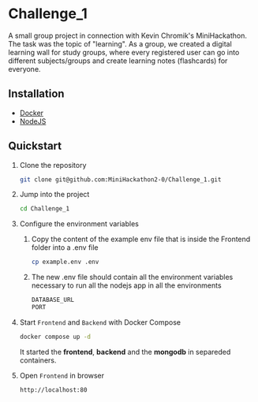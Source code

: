 # Challenge_1

A small group project in connection with Kevin Chromik's MiniHackathon. The task was the topic of "learning". As a group, we created a digital learning wall for study groups, where every registered user can go into different subjects/groups and create learning notes (flashcards) for everyone.

## Installation

- [Docker](https://docs.docker.com/get-started/get-docker/)
- [NodeJS](https://nodejs.org/en)

## Quickstart

1. Clone the repository

    ```bash
    git clone git@github.com:MiniHackathon2-0/Challenge_1.git
    ```

1. Jump into the project

    ```bash
    cd Challenge_1
    ```

1. Configure the environment variables

    1. Copy the content of the example env file that is inside the Frontend folder into a .env file

        ```bash
        cp example.env .env
        ```

    1. The new .env file should contain all the environment variables necessary to run all the nodejs app in all the environments

        ```bash
        DATABASE_URL
        PORT
        ```

1. Start `Frontend` and `Backend` with Docker Compose

    ```bash
    docker compose up -d
    ```

    It started the **frontend**, **backend** and the **mongodb** in separeded containers.

1. Open `Frontend` in browser

    ```bash
    http://localhost:80
    ```
